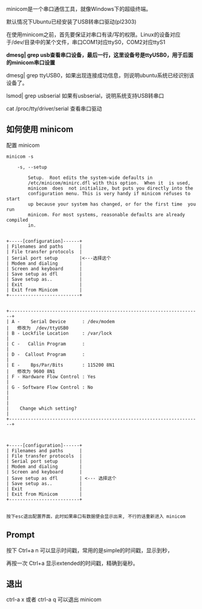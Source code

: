 
minicom是一个串口通信工具，就像Windows下的超级终端。

默认情况下Ubuntu已经安装了USB转串口驱动(pl2303)

在使用minicom之前，首先要保证对串口有读/写的权限。Linux的设备对应于/dev/目录中的某个文件，串口COM1对应ttyS0，COM2对应ttyS1


**dmesg| grep usb查看串口设备，最后一行，这里设备号是ttyUSB0，用于后面的minicom串口设置**

dmesg| grep ttyUSB0，如果出现连接成功信息，则说明ubuntu系统已经识别该设备了。

lsmod| grep usbserial 如果有usbserial，说明系统支持USB转串口

cat /proc/tty/driver/serial 查看串口驱动



## 如何使用 minicom

配置 minicom

    minicom -s 

        -s, --setup

            Setup.  Root edits the system-wide defaults in
            /etc/minicom/minirc.dfl with this option.  When it  is used,
            minicom  does  not initialize, but puts you directly into the
            configuration menu. This is very handy if minicom refuses to start
            up because your system has changed, or for the first time  you  run
            minicom. For most systems, reasonable defaults are already compiled
            in.


    +-----[configuration]------+
    | Filenames and paths      |
    | File transfer protocols  |
    | Serial port setup        |<---选择这个
    | Modem and dialing        |
    | Screen and keyboard      |
    | Save setup as dfl        |
    | Save setup as..          |
    | Exit                     |
    | Exit from Minicom        |
    +--------------------------+


    +-----------------------------------------------------------------------+
    | A -    Serial Device      : /dev/modem                                |   修改为  /dev/ttyUSB0
    | B - Lockfile Location     : /var/lock                                 |
    | C -   Callin Program      :                                           |
    | D -  Callout Program      :                                           |
    | E -    Bps/Par/Bits       : 115200 8N1                                |   修改为 9600 8N1
    | F - Hardware Flow Control : Yes                                       |
    | G - Software Flow Control : No                                        |
    |                                                                       |
    |    Change which setting?                                              |
    +-----------------------------------------------------------------------+



    +-----[configuration]------+
    | Filenames and paths      |
    | File transfer protocols  |
    | Serial port setup        |
    | Modem and dialing        |
    | Screen and keyboard      |
    | Save setup as dfl        | <--- 选择这个
    | Save setup as..          |
    | Exit                     |
    | Exit from Minicom        |
    +--------------------------+


    按下esc退出配置界面，此时如果串口有数据便会显示出来, 不行的话重新进入 minicom 


## Prompt

按下 Ctrl+a n 可以显示时间戳，常用的是simple的时间戳，显示到秒，

再按一次 Ctrl+a 显示extended的时间戳，精确到毫秒。



## 退出

ctrl-a x 或者 ctrl-a q 可以退出 minicom
